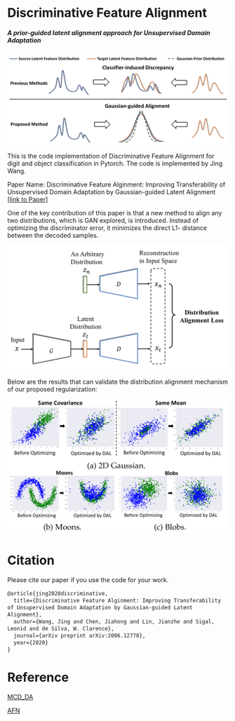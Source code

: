 # Discriminative Feature Alignment
##### A prior-guided latent alignment approach for Unsupervised Domain Adaptation

![Idea](overallidea.png)

This is the code implementation of Discriminative Feature Alignment for digit and object classification in Pytorch. The code is implemented by Jing Wang.

Paper Name: Discriminative Feature Alginment: Improving Transferability of Unsupervised Domain Adaptation by Gaussian-guided Latent Alignment [[link to Paper]](https://arxiv.org/abs/2006.12770)

One of the key contribution of this paper is that a new method to align any two distributions, which is GAN explored, is introduced. Instead of optimizing the discriminator error, it minimizes the direct L1- distance between the decoded samples.

![alignment](alignment.png)

Below are the results that can validate the distribution alignment mechanism of our proposed regularization:

![experiment](experimentForAlignment.png)



# Citation

Please cite our paper if you use the code for your work.
```
@article{jing2020discriminative,
  title={Discriminative Feature Alginment: Improving Transferability of Unsupervised Domain Adaptation by Gaussian-guided Latent Alignment},
  author={Wang, Jing and Chen, Jiahong and Lin, Jianzhe and Sigal, Leonid and de Silva, W. Clarence},
  journal={arXiv preprint arXiv:2006.12770},
  year={2020}
}
```

# Reference

[MCD_DA](https://github.com/mil-tokyo/MCD_DA)

[AFN](https://github.com/jihanyang/AFN)
